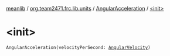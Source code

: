 [meanlib](../../index.md) / [org.team2471.frc.lib.units](../index.md) / [AngularAcceleration](index.md) / [&lt;init&gt;](./-init-.md)

# &lt;init&gt;

`AngularAcceleration(velocityPerSecond: `[`AngularVelocity`](../-angular-velocity/index.md)`)`
